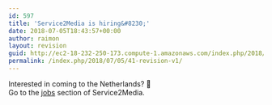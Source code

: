 ```yaml
---
id: 597
title: 'Service2Media is hiring&#8230;'
date: 2018-07-05T18:43:57+00:00
author: raimon
layout: revision
guid: http://ec2-18-232-250-173.compute-1.amazonaws.com/index.php/2018/07/05/41-revision-v1/
permalink: /index.php/2018/07/05/41-revision-v1/
---
```

Interested in coming to the Netherlands? 🙂  
Go to the [jobs](http://jobs.service2media.com) section of Service2Media.